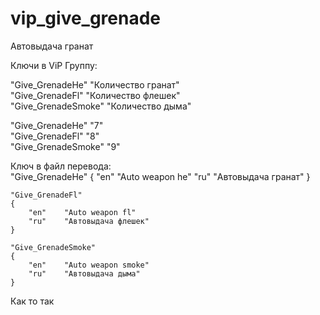 # vip_give_grenade
Автовыдача гранат


Ключи в ViP Группу:  

"Give_GrenadeHe" "Количество гранат"  
"Give_GrenadeFl" "Количество флешек"  
"Give_GrenadeSmoke" "Количество дыма"  

"Give_GrenadeHe" "7"  
"Give_GrenadeFl" "8"  
"Give_GrenadeSmoke" "9"  

Ключ в файл перевода:  
	"Give_GrenadeHe"
	{
		"en"	"Auto weapon he"
		"ru"	"Автовыдача гранат"
	}

	"Give_GrenadeFl"
	{
		"en"	"Auto weapon fl"
		"ru"	"Автовыдача флешек"
	}

	"Give_GrenadeSmoke"
	{
		"en"	"Auto weapon smoke"
		"ru"	"Автовыдача дыма"
	}

Как то так
